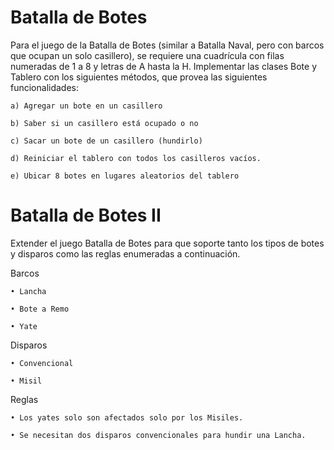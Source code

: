 # Batalla de Botes

Para el juego de la Batalla de Botes (similar a Batalla Naval, pero con barcos que ocupan un solo
casillero), se requiere una cuadrícula con filas numeradas de 1 a 8 y letras de A hasta la H.
Implementar las clases Bote y Tablero con los siguientes métodos, que provea las siguientes
funcionalidades:

	a) Agregar un bote en un casillero
	
	b) Saber si un casillero está ocupado o no
	
	c) Sacar un bote de un casillero (hundirlo)
	
	d) Reiniciar el tablero con todos los casilleros vacíos.
	
	e) Ubicar 8 botes en lugares aleatorios del tablero


# Batalla de Botes II

Extender el juego Batalla de Botes para que soporte tanto los tipos de botes y disparos como las
reglas enumeradas a continuación.

Barcos

	• Lancha
	
	• Bote a Remo
	
	• Yate

Disparos

	• Convencional
	
	• Misil

Reglas

	• Los yates solo son afectados solo por los Misiles.
	
	• Se necesitan dos disparos convencionales para hundir una Lancha.
